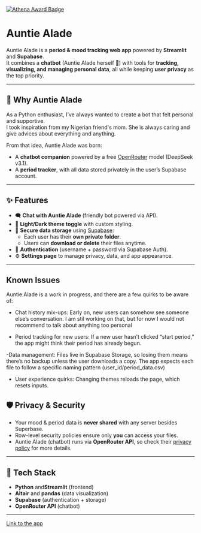 [![Athena Award Badge](https://img.shields.io/endpoint?url=https%3A%2F%2Faward.athena.hackclub.com%2Fapi%2Fbadge)](https://award.athena.hackclub.com?utm_source=readme)

# Auntie Alade  

Auntie Alade is a **period & mood tracking web app** powered by **Streamlit** and **Supabase**.  
It combines a **chatbot** (Auntie Alade herself 💜) with tools for **tracking, visualizing, and managing personal data**, all while keeping **user privacy** as the top priority.  

---

## 🌸 Why Auntie Alade  
As a Python enthusiast, I’ve always wanted to create a bot that felt personal and supportive.  
I took inspiration from my Nigerian friend's mom. She is always caring and give advices about everything and anything.

From that idea, Auntie Alade was born:  
- A **chatbot companion** powered by a free [OpenRouter](https://openrouter.ai/) model (DeepSeek v3.1).  
- A **period tracker**, with all data stored privately in the user’s Supabase account.   

---

## ✨ Features  
- 🗨️ **Chat with Auntie Alade** (friendly bot powered via API).   
- 🌙 **Light/Dark theme toggle** with custom styling.  
- 📂 **Secure data storage** using [Supabase](https://supabase.com/):  
  - Each user has their **own private folder**.  
  - Users can **download or delete** their files anytime.  
- 🔐 **Authentication** (username + password via Supabase Auth).  
- ⚙️ **Settings page** to manage privacy, data, and app appearance.  

---
## Known Issues 

Auntie Alade is a work in progress, and there are a few quirks to be aware of:

- Chat history mix-ups: Early on, new users can somehow see someone else’s conversation. I am stil working on that, but for now I would not recommend to talk about anything too personal

- Period tracking for new users: If a new user hasn’t clicked “start period,” the app might think their period has already begun.

-Data management: Files live in Supabase Storage, so losing them means there’s no backup unless the user downloads a copy. The app expects each file to follow a specific naming pattern (user_id/period_data.csv)

- User experience quirks: Changing themes reloads the page, which  resets inputs. 

## 🛡️ Privacy & Security  
- Your mood & period data is **never shared** with any server besides Superbase.  
- Row-level security policies ensure only **you** can access your files.  
- Auntie Alade (chatbot) runs via **OpenRouter API**, so check their [privacy policy](https://openrouter.ai/docs/features/privacy-and-logging) for more details.  

---

## 🚀 Tech Stack  
- **Python**  and**Streamlit** (frontend)  
- **Altair** and **pandas** (data visualization)  
- **Supabase** (authentication + storage)  
- **OpenRouter API** (chatbot)  

---
[Link to the app](https://auntiealade-m5gguappoxhscggbfvukn3g.streamlit.app/)